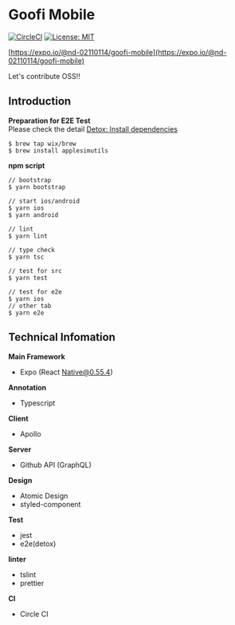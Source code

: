 # Goofi Mobile
[![CircleCI](https://circleci.com/gh/nd-02110114/goofi-mobile/tree/master.svg?style=svg)](https://circleci.com/gh/nd-02110114/goofi-mobile/tree/master)
[![License: MIT](https://img.shields.io/github/license/nd-02110114/goofi-mobile.svg)](https://opensource.org/licenses/MIT)

[https://expo.io/@nd-02110114/goofi-mobile](https://expo.io/@nd-02110114/goofi-mobile)

Let's contribute OSS!!

## Introduction

**Preparation for E2E Test**  
Please check the detail [Detox: Install dependencies](https://github.com/wix/Detox/blob/master/docs/Introduction.GettingStarted.md#step-1-install-dependencies) 
```
$ brew tap wix/brew
$ brew install applesimutils
```

**npm script**
```
// bootstrap
$ yarn bootstrap

// start ios/android
$ yarn ios
$ yarn android

// lint
$ yarn lint

// type check
$ yarn tsc

// test for src
$ yarn test

// test for e2e
$ yarn ios
// other tab
$ yarn e2e
```

## Technical Infomation

**Main Framework**

- Expo (React Native@0.55.4)

**Annotation**

- Typescript

**Client**

- Apollo

**Server**

- Github API (GraphQL)

**Design**

- Atomic Design
- styled-component

**Test**

- jest
- e2e(detox)

**linter**

- tslint
- prettier

**CI**

- Circle CI
